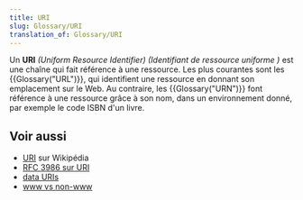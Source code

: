 ```yaml
---
title: URI
slug: Glossary/URI
translation_of: Glossary/URI
---
```


Un **URI** _(Uniform Resource Identifier)_ _(Identifiant de ressource uniforme )_ est une chaîne qui fait référence à une ressource. Les plus courantes sont les {{Glossary("URL")}}, qui identifient une ressource en donnant son emplacement sur le Web. Au contraire, les {{Glossary("URN")}} font référence à une ressource grâce à son nom, dans un environnement donné, par exemple le code ISBN d'un livre.

## Voir aussi

- [URI](https://fr.wikipedia.org/wiki/Uniform_Resource_Identifier) sur Wikipédia
- [RFC 3986 sur URI](http://tools.ietf.org/html/rfc3986)
- [data URIs](/fr/docs/Web/HTTP/Basics_of_HTTP/Data_URIs)
- [www vs non-www](/fr/docs/URI/www_vs_non-www_URLs)
